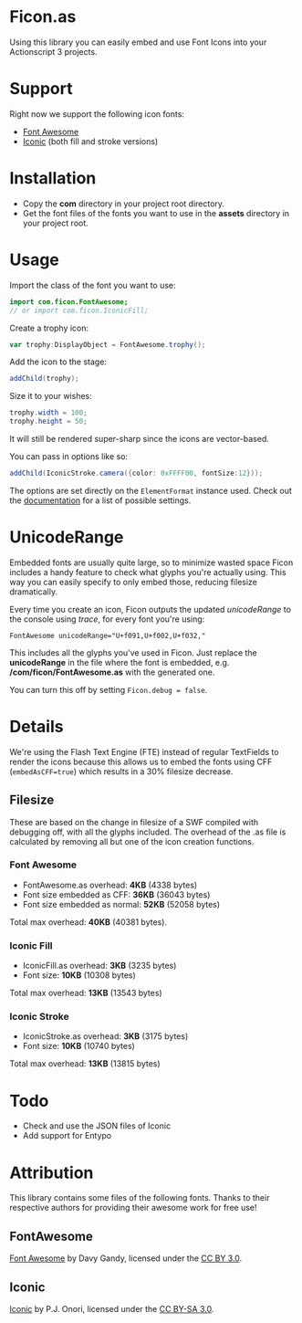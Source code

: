 Ficon.as
========

Using this library you can easily embed and use Font Icons into your Actionscript 3 projects.

Support
=======

Right now we support the following icon fonts:
- [Font Awesome](http://fortawesome.github.com/Font-Awesome/)
- [Iconic](http://somerandomdude.com/work/iconic/) (both fill and stroke versions)

Installation
============

- Copy the **com** directory in your project root directory.
- Get the font files of the fonts you want to use in the  **assets** directory in your project root.

Usage
=====

Import the class of the font you want to use:

```actionscript
import com.ficon.FontAwesome;
// or import com.ficon.IconicFill;
```

Create a trophy icon:

```actionscript
var trophy:DisplayObject = FontAwesome.trophy();
```

Add the icon to the stage:

```actionscript
addChild(trophy);
```

Size it to your wishes:

```actionscript
trophy.width = 100;
trophy.height = 50;
```

It will still be rendered super-sharp since the icons are vector-based.

You can pass in options like so:

```actionscript
addChild(IconicStroke.camera({color: 0xFFFF00, fontSize:12}));
```

The options are set directly on the ```ElementFormat``` instance used. Check out the [documentation](http://help.adobe.com/en_US/FlashPlatform/reference/actionscript/3/flash/text/engine/ElementFormat.html) for a list of possible settings.

UnicodeRange
============

Embedded fonts are usually quite large, so to minimize wasted space Ficon includes a handy feature to check what glyphs you're actually using. This way you can easily specify to only embed those, reducing filesize dramatically.

Every time you create an icon, Ficon outputs the updated *unicodeRange* to the console using *trace*, for every font you're using:

```
FontAwesome unicodeRange="U+f091,U+f002,U+f032,"
```

This includes all the glyphs you've used in Ficon. Just replace the **unicodeRange** in the file where the font is embedded, e.g. **/com/ficon/FontAwesome.as** with the generated one.

You can turn this off by setting ```Ficon.debug = false```.

Details
=======

We're using the Flash Text Engine (FTE) instead of regular TextFields to render the icons because this allows us to embed the fonts using CFF (```embedAsCFF=true```) which results in a 30% filesize decrease.

Filesize
--------

These are based on the change in filesize of a SWF compiled with debugging off, with all the glyphs included. The overhead of the .as file is calculated by removing all but one of the icon creation functions.

### Font Awesome
 - FontAwesome.as overhead: **4KB** (4338 bytes)
 - Font size embedded as CFF: **36KB** (36043 bytes)
 - Font size embedded as normal: **52KB** (52058 bytes)

Total max overhead: **40KB** (40381 bytes).

### Iconic Fill
 - IconicFill.as overhead: **3KB** (3235 bytes)
 - Font size: **10KB** (10308 bytes)

Total max overhead: **13KB** (13543 bytes)

### Iconic Stroke
 - IconicStroke.as overhead: **3KB** (3175 bytes)
 - Font size: **10KB** (10740 bytes)

Total max overhead: **13KB** (13815 bytes)


Todo
====

* Check and use the JSON files of Iconic
* Add support for Entypo


Attribution
===========

This library contains some files of the following fonts. Thanks to their respective authors for providing their awesome work for free use!

FontAwesome
-----------

[Font Awesome](http://fortawesome.github.com/Font-Awesome) by Davy Gandy, licensed under the [CC BY 3.0](http://creativecommons.org/licenses/by/3.0/).

Iconic
------

[Iconic](http://somerandomdude.com/work/iconic/) by P.J. Onori, licensed under the [CC BY-SA 3.0](http://creativecommons.org/licenses/by-sa/3.0/us).


